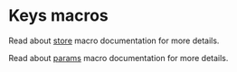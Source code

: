 # Keys macros

Read about [store](store.md) macro documentation for more details.

Read about [params](params.md) macro documentation for more details.
